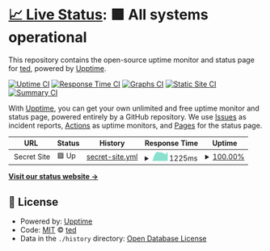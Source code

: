 # [📈 Live Status](https://status.tprpc.com): <!--live status--> **🟩 All systems operational**

This repository contains the open-source uptime monitor and status page for [ted](https://status.tprpc.com), powered by [Upptime](https://github.com/upptime/upptime).

[![Uptime CI](https://github.com/tprpc/status/workflows/Uptime%20CI/badge.svg)](https://github.com/tprpc/status/actions?query=workflow%3A%22Uptime+CI%22)
[![Response Time CI](https://github.com/tprpc/status/workflows/Response%20Time%20CI/badge.svg)](https://github.com/tprpc/status/actions?query=workflow%3A%22Response+Time+CI%22)
[![Graphs CI](https://github.com/tprpc/status/workflows/Graphs%20CI/badge.svg)](https://github.com/tprpc/status/actions?query=workflow%3A%22Graphs+CI%22)
[![Static Site CI](https://github.com/tprpc/status/workflows/Static%20Site%20CI/badge.svg)](https://github.com/tprpc/status/actions?query=workflow%3A%22Static+Site+CI%22)
[![Summary CI](https://github.com/tprpc/status/workflows/Summary%20CI/badge.svg)](https://github.com/tprpc/status/actions?query=workflow%3A%22Summary+CI%22)

With [Upptime](https://upptime.js.org), you can get your own unlimited and free uptime monitor and status page, powered entirely by a GitHub repository. We use [Issues](https://github.com/tprpc/status/issues) as incident reports, [Actions](https://github.com/tprpc/status/actions) as uptime monitors, and [Pages](https://status.tprpc.com) for the status page.

<!--start: status pages-->
<!-- This summary is generated by Upptime (https://github.com/upptime/upptime) -->
<!-- Do not edit this manually, your changes will be overwritten -->
<!-- prettier-ignore -->
| URL | Status | History | Response Time | Uptime |
| --- | ------ | ------- | ------------- | ------ |
| <img alt="" src="https://icons.duckduckgo.com/ip3/null.ico" height="13"> Secret Site | 🟩 Up | [secret-site.yml](https://github.com/tprpc/status/commits/HEAD/history/secret-site.yml) | <details><summary><img alt="Response time graph" src="./graphs/secret-site/response-time-week.png" height="20"> 1225ms</summary><br><a href="https://status.tprpc.com/history/secret-site"><img alt="Response time 1080" src="https://img.shields.io/endpoint?url=https%3A%2F%2Fraw.githubusercontent.com%2Ftprpc%2Fstatus%2FHEAD%2Fapi%2Fsecret-site%2Fresponse-time.json"></a><br><a href="https://status.tprpc.com/history/secret-site"><img alt="24-hour response time 1813" src="https://img.shields.io/endpoint?url=https%3A%2F%2Fraw.githubusercontent.com%2Ftprpc%2Fstatus%2FHEAD%2Fapi%2Fsecret-site%2Fresponse-time-day.json"></a><br><a href="https://status.tprpc.com/history/secret-site"><img alt="7-day response time 1225" src="https://img.shields.io/endpoint?url=https%3A%2F%2Fraw.githubusercontent.com%2Ftprpc%2Fstatus%2FHEAD%2Fapi%2Fsecret-site%2Fresponse-time-week.json"></a><br><a href="https://status.tprpc.com/history/secret-site"><img alt="30-day response time 1129" src="https://img.shields.io/endpoint?url=https%3A%2F%2Fraw.githubusercontent.com%2Ftprpc%2Fstatus%2FHEAD%2Fapi%2Fsecret-site%2Fresponse-time-month.json"></a><br><a href="https://status.tprpc.com/history/secret-site"><img alt="1-year response time 1080" src="https://img.shields.io/endpoint?url=https%3A%2F%2Fraw.githubusercontent.com%2Ftprpc%2Fstatus%2FHEAD%2Fapi%2Fsecret-site%2Fresponse-time-year.json"></a></details> | <details><summary><a href="https://status.tprpc.com/history/secret-site">100.00%</a></summary><a href="https://status.tprpc.com/history/secret-site"><img alt="All-time uptime 99.74%" src="https://img.shields.io/endpoint?url=https%3A%2F%2Fraw.githubusercontent.com%2Ftprpc%2Fstatus%2FHEAD%2Fapi%2Fsecret-site%2Fuptime.json"></a><br><a href="https://status.tprpc.com/history/secret-site"><img alt="24-hour uptime 100.00%" src="https://img.shields.io/endpoint?url=https%3A%2F%2Fraw.githubusercontent.com%2Ftprpc%2Fstatus%2FHEAD%2Fapi%2Fsecret-site%2Fuptime-day.json"></a><br><a href="https://status.tprpc.com/history/secret-site"><img alt="7-day uptime 100.00%" src="https://img.shields.io/endpoint?url=https%3A%2F%2Fraw.githubusercontent.com%2Ftprpc%2Fstatus%2FHEAD%2Fapi%2Fsecret-site%2Fuptime-week.json"></a><br><a href="https://status.tprpc.com/history/secret-site"><img alt="30-day uptime 100.00%" src="https://img.shields.io/endpoint?url=https%3A%2F%2Fraw.githubusercontent.com%2Ftprpc%2Fstatus%2FHEAD%2Fapi%2Fsecret-site%2Fuptime-month.json"></a><br><a href="https://status.tprpc.com/history/secret-site"><img alt="1-year uptime 99.36%" src="https://img.shields.io/endpoint?url=https%3A%2F%2Fraw.githubusercontent.com%2Ftprpc%2Fstatus%2FHEAD%2Fapi%2Fsecret-site%2Fuptime-year.json"></a></details>

<!--end: status pages-->

[**Visit our status website →**](https://status.tprpc.com)

## 📄 License

- Powered by: [Upptime](https://github.com/upptime/upptime)
- Code: [MIT](./LICENSE) © [ted](https://status.tprpc.com)
- Data in the `./history` directory: [Open Database License](https://opendatacommons.org/licenses/odbl/1-0/)
